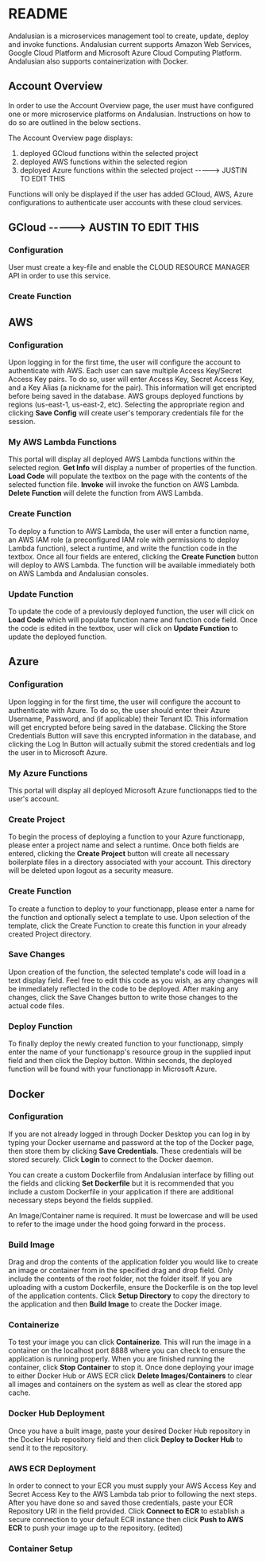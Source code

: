 # README

Andalusian is a microservices management tool to create, update, deploy and invoke functions. Andalusian current supports Amazon Web Services, Google Cloud Platform and Microsoft Azure Cloud Computing Platform. Andalusian also supports containerization with Docker.

## Account Overview
In order to use the Account Overview page, the user must have configured one or more microservice platforms on Andalusian. Instructions on how to do so are outlined in the below sections.

The Account Overview page displays:
1. deployed GCloud functions within the selected project
2. deployed AWS functions within the selected region
3. deployed Azure functions within the selected project -----> JUSTIN TO EDIT THIS

Functions will only be displayed if the user has added GCloud, AWS, Azure configurations to authenticate user accounts with these cloud services.

## GCloud -----> AUSTIN TO EDIT THIS
### Configuration
User must create a key-file and enable the CLOUD RESOURCE MANAGER API in order to use this service.

### Create Function


## AWS
### Configuration
Upon logging in for the first time, the user will configure the account to authenticate with AWS. Each user can save multiple Access Key/Secret Access Key pairs. To do so, user will enter Access Key, Secret Access Key, and a Key Alias (a nickname for the pair). This information will get encripted before being saved in the database. AWS groups deployed functions by regions (us-east-1, us-east-2, etc). Selecting the appropriate region and clicking **Save Config** will create user's temporary credentials file for the session.

### My AWS Lambda Functions
This portal will display all deployed AWS Lambda functions within the selected region.
**Get Info** will display a number of properties of the function.
**Load Code** will populate the textbox on the page with the contents of the selected function file.
**Invoke** will invoke the function on AWS Lambda.
**Delete Function** will delete the function from AWS Lambda.

### Create Function
To deploy a function to AWS Lambda, the user will enter a function name, an AWS IAM role (a preconfigured IAM role with permissions to deploy Lambda function), select a runtime, and write the function code in the textbox. Once all four fields are entered, clicking the **Create Function** button will deploy to AWS Lambda. The function will be available immediately both on AWS Lambda and Andalusian consoles.

### Update Function
To update the code of a previously deployed function, the user will click on **Load Code** which will populate function name and function code field. Once the code is edited in the textbox, user will click on **Update Function** to update the deployed function.

## Azure
### Configuration
Upon logging in for the first time, the user will configure the account to authenticate with Azure. To do so, the user should enter their Azure Username, Password, and (if applicable) their Tenant ID. This information will get encrypted before being saved in the database. Clicking the Store Credentials Button will save this encrypted information in the database, and clicking the Log In Button will actually submit the stored credentials and log the user in to Microsoft Azure.

### My Azure Functions
This portal will display all deployed Microsoft Azure functionapps tied to the user's account.

### Create Project
To begin the process of deploying a function to your Azure functionapp, please enter a project name and select a runtime. Once both fields are entered, clicking the **Create Project** button will create all necessary boilerplate files in a directory associated with your account. This directory will be deleted upon logout as a security measure.

### Create Function
To create a function to deploy to your functionapp, please enter a name for the function and optionally select a template to use. Upon selection of the template, click the Create Function to create this function in your already created Project directory.

### Save Changes
Upon creation of the function, the selected template's code will load in a text display field. Feel free to edit this code as you wish, as any changes will be immediately reflected in the code to be deployed. After making any changes, click the Save Changes button to write those changes to the actual code files.

### Deploy Function
To finally deploy the newly created function to your functionapp, simply enter the name of your functionapp's resource group in the supplied input field and then click the Deploy button. Within seconds, the deployed function will be found with your functionapp in Microsoft Azure.

## Docker
### Configuration
If you are not already logged in through Docker Desktop you can log in by typing your Docker username and password at the top of the Docker page, then store them by clicking **Save Credentials**. These credentials will be stored securely. Click **Login** to connect to the Docker daemon.

You can create a custom Dockerfile from Andalusian interface by filling out the fields and clicking **Set Dockerfile** but it is recommended that you include a custom Dockerfile in your application if there are additional necessary steps beyond the fields supplied.

An Image/Container name is required. It must be lowercase and will be used to refer to the image under the hood going forward in the process.

### Build Image
Drag and drop the contents of the application folder you would like to create an image or container from in the specified drag and drop field. Only include the contents of the root folder, not the folder itself. If you are uploading with a custom Dockerfile, ensure the Dockerfile is on the top level of the application contents. Click **Setup Directory** to copy the directory to the application and then **Build Image** to create the Docker image.

### Containerize
To test your image you can click **Containerize**. This will run the image in a container on the localhost port 8888 where you can check to ensure the application is running properly. When you are finished running the container, click **Stop Container** to stop it. Once done deploying your image to either Docker Hub or AWS ECR click **Delete Images/Containers** to clear all images and containers on the system as well as clear the stored app cache.

### Docker Hub Deployment
Once you have a built image, paste your desired Docker Hub repository in the Docker Hub repository field and then click **Deploy to Docker Hub** to send it to the repository.

### AWS ECR Deployment
In order to connect to your ECR you must supply your AWS Access Key and Secret Access Key to the AWS Lambda tab prior to following the next steps. After you have done so and saved those credentials, paste your ECR Repository URI in the field provided. Click **Connect to ECR** to establish a secure connection to your default ECR instance then click **Push to AWS ECR** to push your image up to the repository. (edited)

### Container Setup


